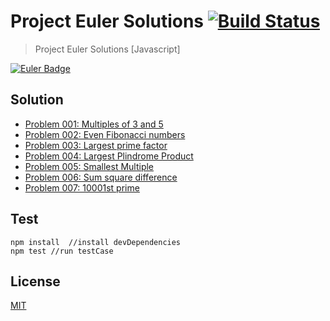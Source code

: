 # Project Euler Solutions [![Build Status][build]][build-url]
> Project Euler Solutions [Javascript]

[![Euler Badge][euler-badge]][euler-url]

## Solution
- [Problem 001: Multiples of 3 and 5](./solution/1.multiplesof3and5.js)
- [Problem 002: Even Fibonacci numbers](./solution/2.evenfibonacciNumbers.js)
- [Problem 003: Largest prime factor](./solution/3.largestPrimeFactor.js)
- [Problem 004: Largest Plindrome Product](./solution/4.largestPalindromeProduct.js)
- [Problem 005: Smallest Multiple](./solution/5.smallestMultiple.js)
- [Problem 006: Sum square difference](./solution/6.sumSquareDifference.js)
- [Problem 007:	10001st prime](./solution/7.nthPrime.js)

## Test
```shell
npm install  //install devDependencies
npm test //run testCase
```

## License
[MIT](./LICENSE)

[build]: https://travis-ci.org/AungMyoKyaw/projectEulerSolutions.svg?branch=master
[build-url]: https://travis-ci.org/AungMyoKyaw/projectEulerSolutions
[euler-badge]: https://projecteuler.net/profile/AungMyoKyaw.png?nocache
[euler-url]: https://projecteuler.net/
